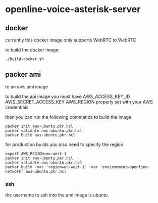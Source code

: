 # openline-voice-asterisk-server


## docker
currently this docker image only supports WebRTC to WebRTC

to build the docker image:

```
./build-docker.sh
```
## packer ami
to an aws ami image

to build the api image you must have AWS_ACCESS_KEY_ID AWS_SECRET_ACCESS_KEY AWS_REGION properly set with your AWS credentials

then you can run the following commands to build the image

```
packer init aws-ubuntu.pkr.hcl
packer validate aws-ubuntu.pkr.hcl
packer build aws-ubuntu.pkr.hcl
```

for production builds you also need to specify the region

```
export AWS_REGION=eu-west-1 
packer init aws-ubuntu.pkr.hcl
packer validate aws-ubuntu.pkr.hcl
packer build -var 'region=eu-west-1' -var 'environment=openline-network' aws-ubuntu.pkr.hcl
```


### ssh
the username to ssh into the ami image is ubuntu
